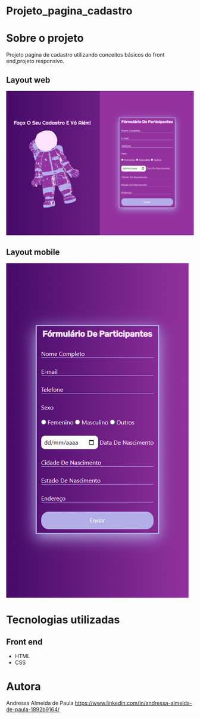 # Projeto_pagina_cadastro
# Sobre o projeto

Projeto pagina de cadastro utilizando conceitos básicos do front end,projeto responsivo.

## Layout web
![Web ](https://github.com/andressa15alm/Projeto_pagina_cadastro/blob/main/img/imgweb.png) 

## Layout mobile
![Mobile ](https://github.com/andressa15alm/Projeto_pagina_cadastro/blob/main/img/imgmobi.png)

# Tecnologias utilizadas
## Front end
- HTML 
- CSS

# Autora

Andressa Almeida de Paula
https://www.linkedin.com/in/andressa-almeida-de-paula-1892b9164/


